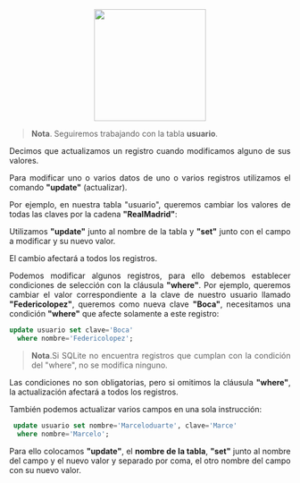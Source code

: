 <div align="justify">

<div align="center">
<img src="https://luciamonterorodriguez.com/wp-content/uploads/2021/03/computer-1331579_640.png" width="200px"/>
</div>

> __Nota__. Seguiremos trabajando con la tabla __usuario__.

Decimos que actualizamos un registro cuando modificamos alguno de sus valores.

Para modificar uno o varios datos de uno o varios registros utilizamos el comando __"update"__ (actualizar).

Por ejemplo, en nuestra tabla "usuario", queremos cambiar los valores de todas las claves por la cadena __"RealMadrid"__:

Utilizamos __"update"__ junto al nombre de la tabla y __"set"__ junto con el campo a modificar y su nuevo valor.

El cambio afectará a todos los registros.

Podemos modificar algunos registros, para ello debemos establecer condiciones de selección con la cláusula __"where"__.
Por ejemplo, queremos cambiar el valor correspondiente a la clave de nuestro usuario llamado __"Federicolopez"__, queremos como nueva clave __"Boca"__, necesitamos una condición __"where"__ que afecte solamente a este registro:

```sql
update usuario set clave='Boca'
  where nombre='Federicolopez';
```

> __Nota__.Si SQLite no encuentra registros que cumplan con la condición del "where", no se modifica ninguno.

Las condiciones no son obligatorias, pero si omitimos la cláusula __"where"__, la actualización afectará a todos los registros.

También podemos actualizar varios campos en una sola instrucción:

```sql
 update usuario set nombre='Marceloduarte', clave='Marce'
  where nombre='Marcelo';
```

Para ello colocamos __"update"__, el __nombre de la tabla__, __"set"__ junto al nombre del campo y el nuevo valor y separado por coma, el otro nombre del campo con su nuevo valor.

</div>